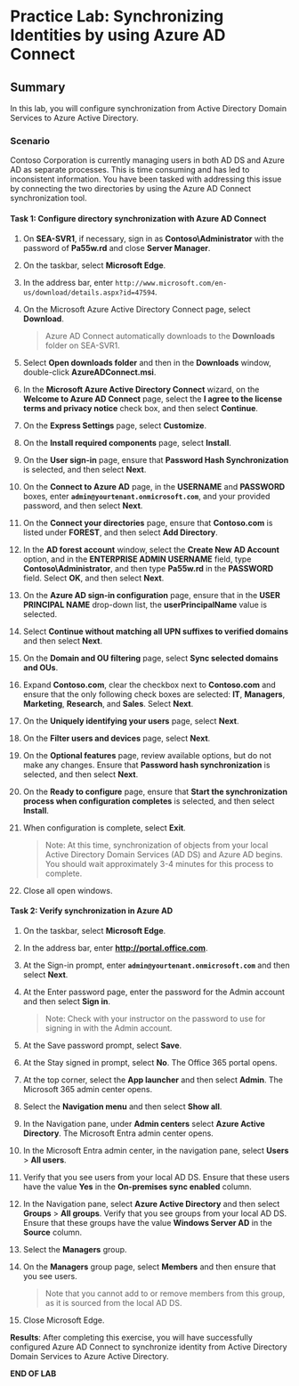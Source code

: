 # Practice Lab: Synchronizing Identities by using Azure AD Connect 

## Summary

In this lab, you will configure synchronization from Active Directory Domain Services to Azure Active Directory.

### Scenario

Contoso Corporation is currently managing users in both AD DS and Azure AD as separate processes. This is time consuming and has led to inconsistent information. You have been tasked with addressing this issue by connecting the two directories by using the Azure AD Connect synchronization tool.

#### Task 1: Configure directory synchronization with Azure AD Connect

1. On **SEA-SVR1**, if necessary, sign in as **Contoso\\Administrator** with the password of **Pa55w.rd** and close **Server Manager**.

2. On the taskbar, select **Microsoft Edge**.

3. In the address bar, enter `http://www.microsoft.com/en-us/download/details.aspx?id=47594`.

4. On the Microsoft Azure Active Directory Connect page, select **Download**. 

    > Azure AD Connect automatically downloads to the **Downloads** folder on SEA-SVR1.

5. Select **Open downloads folder** and then in the **Downloads** window, double-click **AzureADConnect.msi**.

6. In the **Microsoft Azure Active Directory Connect** wizard, on the **Welcome to Azure AD Connect** page, select the **I agree to the license terms and privacy notice** check box, and then select **Continue**.

7. On the **Express Settings** page, select **Customize**.

8. On the **Install required components** page, select **Install**.

9. On the **User sign-in** page, ensure that **Password Hash Synchronization** is selected, and then select **Next**.

10. On the **Connect to Azure AD** page, in the **USERNAME** and **PASSWORD** boxes, enter **`admin@yourtenant.onmicrosoft.com`**, and your provided password, and then select **Next**.

11. On the **Connect your directories** page, ensure that **Contoso.com** is listed under **FOREST**, and then select **Add Directory**.

12. In the **AD forest account** window, select the **Create New AD Account** option, and in the **ENTERPRISE ADMIN USERNAME** field, type **Contoso\\Administrator**, and then type **Pa55w.rd** in the **PASSWORD** field. Select **OK**, and then select **Next**.

13. On the **Azure AD sign-in configuration** page, ensure that in the **USER PRINCIPAL NAME** drop-down list, the **userPrincipalName** value is selected. 

14. Select **Continue without matching all UPN suffixes to verified domains** and then select **Next**.

15. On the **Domain and OU filtering** page, select **Sync selected domains and OUs**.

16. Expand **Contoso.com**, clear the checkbox next to **Contoso.com** and ensure that the only following check boxes are selected: **IT**, **Managers**, **Marketing**, **Research**, and **Sales**. Select **Next**.

17. On the **Uniquely identifying your users** page, select **Next**.

18. On the **Filter users and devices** page, select **Next**.

19. On the **Optional features** page, review available options, but do not make any changes. Ensure that **Password hash synchronization** is selected, and then select **Next**.

20. On the **Ready to configure** page, ensure that **Start the synchronization process when configuration completes** is selected, and then select **Install**.

21. When configuration is complete, select **Exit**.  

      > Note: At this time, synchronization of objects from your local Active Directory Domain Services (AD DS) and Azure AD begins. You should wait approximately 3-4 minutes for this process to complete.

22. Close all open windows.

#### Task 2: Verify synchronization in Azure AD

1. On the taskbar, select **Microsoft Edge**.

2. In the address bar, enter **http://portal.office.com**.

3. At the Sign-in prompt, enter **`admin@yourtenant.onmicrosoft.com`** and then select **Next**.

4. At the Enter password page, enter the password for the Admin account and then select **Sign in**. 

   > Note: Check with your instructor on the password to use for signing in with the Admin account.

5. At the Save password prompt, select **Save**.

6. At the Stay signed in prompt, select **No**. The Office 365 portal opens.

7. At the top corner, select the **App launcher** and then select **Admin**. The Microsoft 365 admin center opens.

8. Select the **Navigation menu** and then select **Show all**.

9. In the Navigation pane, under **Admin centers** select **Azure Active Directory**. The Microsoft Entra admin center opens.

10. In the Microsoft Entra admin center, in the navigation pane, select **Users** > **All users**.

11. Verify that you see users from your local AD DS. Ensure that these users have the value **Yes** in the **On-premises sync enabled** column. 

12. In the Navigation pane, select **Azure Active Directory** and then select **Groups** > **All groups**. Verify that you see groups from your local AD DS. Ensure that these groups have the value **Windows Server AD** in the **Source** column.

13. Select the **Managers** group.

14. On the **Managers** group page, select **Members** and then ensure that you see users. 

    > Note that you cannot add to or remove members from this group, as it is sourced from the local AD DS. 

15. Close Microsoft Edge.

**Results**: After completing this exercise, you will have successfully configured Azure AD Connect to synchronize identity from Active Directory Domain Services to Azure Active Directory.

**END OF LAB**
